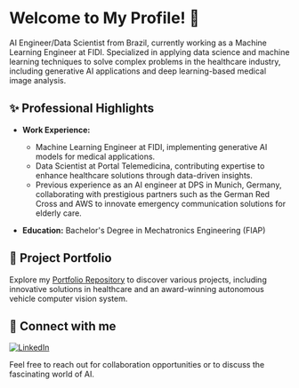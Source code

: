 # Welcome to My Profile! 👋

AI Engineer/Data Scientist from Brazil, currently working as a Machine Learning Engineer at FIDI. Specialized in applying data science and machine learning techniques to solve complex problems in the healthcare industry, including generative AI applications and deep learning-based medical image analysis.

## ✨ Professional Highlights

- **Work Experience:** 
  - Machine Learning Engineer at FIDI, implementing generative AI models for medical applications.
  - Data Scientist at Portal Telemedicina, contributing expertise to enhance healthcare solutions through data-driven insights.
  - Previous experience as an AI engineer at DPS in Munich, Germany, collaborating with prestigious partners such as the German Red Cross and AWS to innovate emergency communication solutions for elderly care.

- **Education:** Bachelor's Degree in Mechatronics Engineering (FIAP)

## 🚀 Project Portfolio

Explore my [Portfolio Repository](https://github.com/olucasferreira/Portfolio) to discover various projects, including innovative solutions in healthcare and an award-winning autonomous vehicle computer vision system.

## 🔗 Connect with me
[![LinkedIn](https://img.shields.io/badge/linkedin-%230077B5.svg?style=for-the-badge&logo=linkedin&logoColor=white)](https://www.linkedin.com/in/lucas-ferreira-de-oliveira/)

Feel free to reach out for collaboration opportunities or to discuss the fascinating world of AI.
